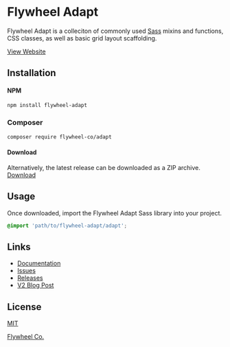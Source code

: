 # Flywheel Adapt

Flywheel Adapt is a colleciton of commonly used [Sass](https://sass-lang.com/) mixins and functions, CSS classes, as well as basic grid layout scaffolding.

[View Website](https://adapt.flywheel.co)



## Installation

#### NPM
```sh
npm install flywheel-adapt
```

### Composer
```sh
composer require flywheel-co/adapt
```

#### Download
Alternatively, the latest release can be downloaded as a ZIP archive.
[Download](https://github.com/Flywheel-Co/flywheel-adapt/archive/master.zip)



## Usage

Once downloaded, import the Flywheel Adapt Sass library into your project.

```SCSS
@import 'path/to/flywheel-adapt/adapt';
```



## Links

 - [Documentation](https://adapt.flywheel.co)
 - [Issues](https://github.com/Flywheel-Co/flywheel-adapt/issues)
 - [Releases](https://github.com/Flywheel-Co/flywheel-adapt/releases)
 - [V2 Blog Post](https://flywheel.co/articles/flywheel-adapt-a-library-for-faster-styling)



## License

[MIT](http://opensource.org/licenses/MIT)

[Flywheel Co.](https://flywheel.co)